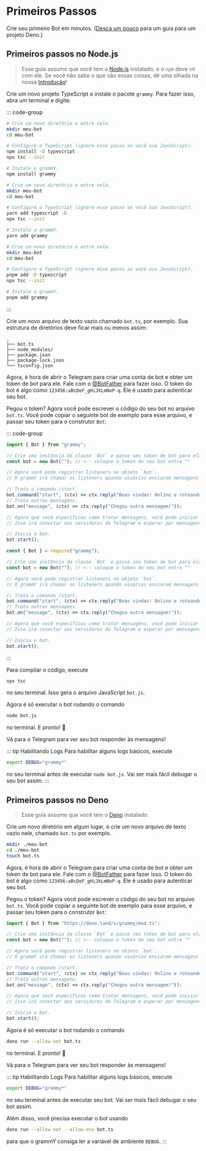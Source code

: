 # Primeiros Passos

Crie seu primeiro Bot em minutos. ([Desça um pouco](#getting-started-on-deno) para um guia para um projeto Deno.)

## Primeiros passos no Node.js

> Esse guia assume que você tem o [Node.js](https://nodejs.org) instalado, e o `npm` deve vir com ele.
> Se você não sabe o que são essas coisas, dê uma olhada na nossa [Introdução](./introduction)!

Crie um novo projeto TypeScript e instale o pacote `grammy`.
Para fazer isso, abra um terminal e digite:

::: code-group

```sh [npm]
# Crie um novo diretório e entre nele.
mkdir meu-bot
cd meu-bot

# Configure o TypeScript (ignore esse passo se você usa JavaScript).
npm install -D typescript
npx tsc --init

# Instale o grammY.
npm install grammy
```

```sh [Yarn]
# Crie um novo diretório e entre nele.
mkdir meu-bot
cd meu-bot

# Configure o TypeScript (ignore esse passo se você usa JavaScript).
yarn add typescript -D
npx tsc --init

# Instale o grammY.
yarn add grammy
```

```sh [pnpm]
# Crie um novo diretório e entre nele.
mkdir meu-bot
cd meu-bot

# Configure o TypeScript (ignore esse passo se você usa JavaScript).
pnpm add -D typescript
npx tsc --init

# Instale o grammY.
pnpm add grammy
```

:::

Crie um novo arquivo de texto vazio chamado `bot.ts`, por exemplo.
Sua estrutura de diretórios deve ficar mais ou menos assim:

```asciiart:no-line-numbers
.
├── bot.ts
├── node_modules/
├── package.json
├── package-lock.json
└── tsconfig.json
```

Agora, é hora de abrir o Telegram para criar uma conta de bot e obter um token de bot para ele.
Fale com o [@BotFather](https://t.me/BotFather) para fazer isso.
O token do bot é algo como `123456:aBcDeF_gHiJkLmNoP-q`.
Ele é usado para autenticar seu bot.

Pegou o token? Agora você pode escrever o código do seu bot no arquivo `bot.ts`.
Você pode copiar o seguinte bot de exemplo para esse arquivo, e passar seu token para o construtor `Bot`:

::: code-group

```ts [TypeScript]
import { Bot } from "grammy";

// Crie uma instância da classe `Bot` e passe seu token de bot para ela.
const bot = new Bot(""); // <-- coloque o token do seu bot entre ""

// Agora você pode registrar listeners no objeto `bot`.
// O grammY irá chamar os listeners quando usuários enviarem mensagens para seu bot.

// Trata o comando /start.
bot.command("start", (ctx) => ctx.reply("Boas vindas! Online e roteando 😎"));
// Trata outras mensagens.
bot.on("message", (ctx) => ctx.reply("Chegou outra mensagem!"));

// Agora que você especificou como tratar mensagens, você pode iniciar seu bot.
// Isso irá conectar aos servidores do Telegram e esperar por mensagens.

// Inicia o bot.
bot.start();
```

```js [JavaScript]
const { Bot } = require("grammy");

// Crie uma instância da classe `Bot` e passe seu token de bot para ela.
const bot = new Bot(""); // <-- coloque o token do seu bot entre ""

// Agora você pode registrar listeners no objeto `bot`.
// O grammY irá chamar os listeners quando usuários enviarem mensagens para seu bot.

// Trata o comando /start.
bot.command("start", (ctx) => ctx.reply("Boas vindas! Online e roteando :sunglasses:"));
// Trata outras mensagens.
bot.on("message", (ctx) => ctx.reply("Chegou outra mensagem!"));

// Agora que você especificou como tratar mensagens, você pode iniciar seu bot.
// Isso irá conectar aos servidores do Telegram e esperar por mensagens.

// Inicia o bot.
bot.start();
```

:::

Para compilar o código, execute

```sh
npx tsc
```

no seu terminal.
Isso gera o arquivo JavaScript `bot.js`.

Agora é só executar o bot rodando o comando

```sh
node bot.js
```

no terminal.
E pronto! :tada:

Vá para o Telegram para ver seu bot responder às mensagens!

::: tip Habilitando Logs
Para habilitar alguns logs básicos, execute

```sh
export DEBUG="grammy*"
```

no seu terminal antes de executar `node bot.js`.
Vai ser mais fácil debugar o seu bot assim.
:::

## Primeiros passos no Deno

> Esse guia assume que você tem o [Deno](https://deno.land) instalado.

Crie um novo diretório em algum lugar, e crie um novo arquivo de texto vazio nele, chamado `bot.ts` por exemplo.

```sh
mkdir ./meu-bot
cd ./meu-bot
touch bot.ts
```

Agora, é hora de abrir o Telegram para criar uma conta de bot e obter um token de bot para ele.
Fale com o [@BotFather](https://t.me/BotFather) para fazer isso.
O token do bot é algo como `123456:aBcDeF_gHiJkLmNoP-q`.
Ele é usado para autenticar seu bot.

Pegou o token? Agora você pode escrever o código do seu bot no arquivo `bot.ts`.
Você pode copiar o seguinte bot de exemplo para esse arquivo, e passar seu token para o construtor `Bot`:

```ts
import { Bot } from "https://deno.land/x/grammy/mod.ts";

// Crie uma instância da classe `Bot` e passe seu token de bot para ela.
const bot = new Bot(""); // <-- coloque o token do seu bot entre ""

// Agora você pode registrar listeners no objeto `bot`.
// O grammY irá chamar os listeners quando usuários enviarem mensagens para seu bot.

// Trata o comando /start.
bot.command("start", (ctx) => ctx.reply("Boas vindas! Online e roteando 😎"));
// Trata outras mensagens.
bot.on("message", (ctx) => ctx.reply("Chegou outra mensagem!"));

// Agora que você especificou como tratar mensagens, você pode iniciar seu bot.
// Isso irá conectar aos servidores do Telegram e esperar por mensagens.

// Inicia o bot.
bot.start();
```

Agora é só executar o bot rodando o comando

```sh
deno run --allow-net bot.ts
```

no terminal.
E pronto! :tada:

Vá para o Telegram para ver seu bot responder às mensagens!

::: tip Habilitando Logs
Para habilitar alguns logs básicos, execute

```sh
export DEBUG="grammy*"
```

no seu terminal antes de executar seu bot.
Vai ser mais fácil debugar o seu bot assim.

Além disso, você precisa executar o bot usando

```sh
deno run --allow-net --allow-env bot.ts
```

para que o grammY consiga ler a variável de ambiente `DEBUG`.
:::
